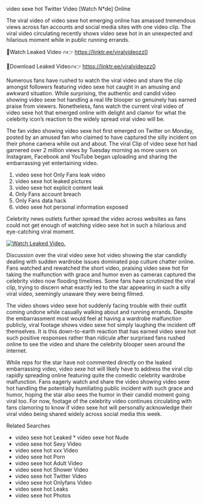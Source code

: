 ﻿video sexe hot Twitter Video [Watch N*de] Online

The viral video of ﻿video sexe hot emerging online has amassed tremendous views across fan accounts and social media sites with one video clip. The viral video circulating recently shows ﻿video sexe hot in an unexpected and hilarious moment while in public running errands. 

🔴Watch Leaked Video 🔥👉  https://linktr.ee/viralvideozz0 

🔴Download Leaked Video🔥👉  https://linktr.ee/viralvideozz0 

Numerous fans have rushed to watch the viral video and share the clip amongst followers featuring ﻿video sexe hot caught in an amusing and awkward situation. While surprising, the authentic and candid video showing ﻿video sexe hot handling a real life blooper so genuinely has earned praise from viewers. Nonetheless, fans watch the current viral video of ﻿video sexe hot that emerged online with delight and clamor for what the celebrity icon’s reaction to the widely spread viral video will be.

The fan video showing ﻿video sexe hot first emerged on Twitter on Monday, posted by an amused fan who claimed to have captured the silly incident on their phone camera while out and about. The viral Clip of ﻿video sexe hot had garnered over 2 million views by Tuesday morning as more users on Instagram, Facebook and YouTube began uploading and sharing the embarrassing yet entertaining video. 

1. ﻿video sexe hot Only Fans leak video
2. ﻿video sexe hot leaked pictures
3. ﻿video sexe hot explicit content leak
4. Only Fans account breach
5. Only Fans data hack
6. ﻿video sexe hot personal information exposed

Celebrity news outlets further spread the video across websites as fans could not get enough of watching ﻿video sexe hot in such a hilarious and eye-catching viral moment. 

[![Watch Leaked Video.](https://miro.medium.com/v2/resize:fit:828/format:webp/1*cilzJN44JGOrTw9NJCrNHA.gif "Watch Leaked Video")](https://linktr.ee/viralvideozz0)

Discussion over the viral ﻿video sexe hot video showing the star candidly dealing with sudden wardrobe issues dominated pop culture chatter online. Fans watched and rewatched the short video, praising ﻿video sexe hot for taking the malfunction with grace and humor even as cameras captured the celebrity video now flooding timelines. Some fans have scrutinized the viral clip, trying to discern what exactly led to the star appearing in such a silly viral video, seemingly unaware they were being filmed.

The video shows ﻿video sexe hot suddenly facing trouble with their outfit coming undone while casually walking about and running errands. Despite the embarrassment most would feel at having a wardrobe malfunction publicly, viral footage shows ﻿video sexe hot simply laughing the incident off themselves. It is this down-to-earth reaction that has earned ﻿video sexe hot such positive responses rather than ridicule after surprised fans rushed online to see the video and share the celebrity blooper seen around the internet.  

While reps for the star have not commented directly on the leaked embarrassing video, ﻿video sexe hot will likely have to address the viral clip rapidly spreading online featuring quite the comedic celebrity wardrobe malfunction. Fans eagerly watch and share the video showing ﻿video sexe hot handling the potentially humiliating public incident with such grace and humor, hoping the star also sees the humor in their candid moment going viral too. For now, footage of the celebrity video continues circulating with fans clamoring to know if ﻿video sexe hot will personally acknowledge their viral video being shared widely across social media this week.

Related Searches
* ﻿video sexe hot Leaked
﻿* video sexe hot Nude
* ﻿video sexe hot Sexy Video
* ﻿video sexe hot xxx Video
* ﻿video sexe hot Porn
* ﻿video sexe hot Adult Video
* ﻿video sexe hot Shower Video
* ﻿video sexe hot Twitter Video
* ﻿video sexe hot Onlyfans Video
* ﻿video sexe hot Leaks
* ﻿video sexe hot Photos